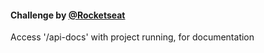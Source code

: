 #### Challenge by <a href='https://www.instagram.com/rocketseat_oficial/' target='_blank'>@Rocketseat</a> 

Access '/api-docs' with project running, for documentation